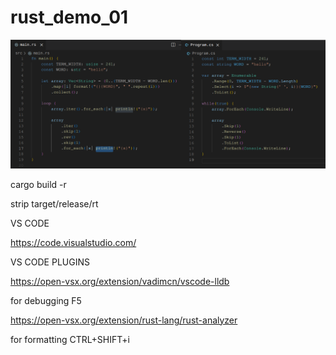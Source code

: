 # rust_demo_01

![Rust vs C#](c%23.png)

cargo build -r

strip target/release/rt

VS CODE

  https://code.visualstudio.com/

VS CODE PLUGINS

https://open-vsx.org/extension/vadimcn/vscode-lldb

  for debugging F5

https://open-vsx.org/extension/rust-lang/rust-analyzer

  for formatting CTRL+SHIFT+i
